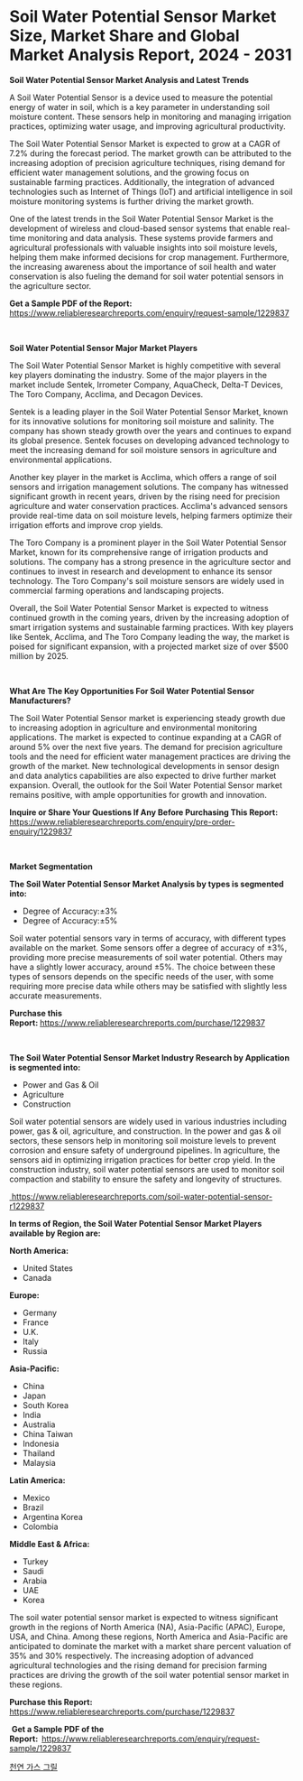 <p><h1>Soil Water Potential Sensor Market Size, Market Share and Global Market Analysis Report, 2024 - 2031</h1></p><p><strong>Soil Water Potential Sensor Market Analysis and Latest Trends</strong></p>
<p><p>A Soil Water Potential Sensor is a device used to measure the potential energy of water in soil, which is a key parameter in understanding soil moisture content. These sensors help in monitoring and managing irrigation practices, optimizing water usage, and improving agricultural productivity.</p><p>The Soil Water Potential Sensor Market is expected to grow at a CAGR of 7.2% during the forecast period. The market growth can be attributed to the increasing adoption of precision agriculture techniques, rising demand for efficient water management solutions, and the growing focus on sustainable farming practices. Additionally, the integration of advanced technologies such as Internet of Things (IoT) and artificial intelligence in soil moisture monitoring systems is further driving the market growth.</p><p>One of the latest trends in the Soil Water Potential Sensor Market is the development of wireless and cloud-based sensor systems that enable real-time monitoring and data analysis. These systems provide farmers and agricultural professionals with valuable insights into soil moisture levels, helping them make informed decisions for crop management. Furthermore, the increasing awareness about the importance of soil health and water conservation is also fueling the demand for soil water potential sensors in the agriculture sector.</p></p>
<p><strong>Get a Sample PDF of the Report:&nbsp;</strong> <a href="https://www.reliableresearchreports.com/enquiry/request-sample/1229837">https://www.reliableresearchreports.com/enquiry/request-sample/1229837</a></p>
<p>&nbsp;</p>
<p><strong>Soil Water Potential Sensor Major Market Players</strong></p>
<p><p>The Soil Water Potential Sensor Market is highly competitive with several key players dominating the industry. Some of the major players in the market include Sentek, Irrometer Company, AquaCheck, Delta-T Devices, The Toro Company, Acclima, and Decagon Devices.</p><p>Sentek is a leading player in the Soil Water Potential Sensor Market, known for its innovative solutions for monitoring soil moisture and salinity. The company has shown steady growth over the years and continues to expand its global presence. Sentek focuses on developing advanced technology to meet the increasing demand for soil moisture sensors in agriculture and environmental applications.</p><p>Another key player in the market is Acclima, which offers a range of soil sensors and irrigation management solutions. The company has witnessed significant growth in recent years, driven by the rising need for precision agriculture and water conservation practices. Acclima's advanced sensors provide real-time data on soil moisture levels, helping farmers optimize their irrigation efforts and improve crop yields.</p><p>The Toro Company is a prominent player in the Soil Water Potential Sensor Market, known for its comprehensive range of irrigation products and solutions. The company has a strong presence in the agriculture sector and continues to invest in research and development to enhance its sensor technology. The Toro Company's soil moisture sensors are widely used in commercial farming operations and landscaping projects.</p><p>Overall, the Soil Water Potential Sensor Market is expected to witness continued growth in the coming years, driven by the increasing adoption of smart irrigation systems and sustainable farming practices. With key players like Sentek, Acclima, and The Toro Company leading the way, the market is poised for significant expansion, with a projected market size of over $500 million by 2025.</p></p>
<p>&nbsp;</p>
<p><strong>What Are The Key Opportunities For Soil Water Potential Sensor Manufacturers?</strong></p>
<p><p>The Soil Water Potential Sensor market is experiencing steady growth due to increasing adoption in agriculture and environmental monitoring applications. The market is expected to continue expanding at a CAGR of around 5% over the next five years. The demand for precision agriculture tools and the need for efficient water management practices are driving the growth of the market. New technological developments in sensor design and data analytics capabilities are also expected to drive further market expansion. Overall, the outlook for the Soil Water Potential Sensor market remains positive, with ample opportunities for growth and innovation.</p></p>
<p><strong>Inquire or Share Your Questions If Any Before Purchasing This Report:</strong> <a href="https://www.reliableresearchreports.com/enquiry/pre-order-enquiry/1229837">https://www.reliableresearchreports.com/enquiry/pre-order-enquiry/1229837</a></p>
<p>&nbsp;</p>
<p><strong>Market Segmentation</strong></p>
<p><strong>The Soil Water Potential Sensor Market Analysis by types is segmented into:</strong></p>
<p><ul><li>Degree of Accuracy:±3%</li><li>Degree of Accuracy:±5%</li></ul></p>
<p><p>Soil water potential sensors vary in terms of accuracy, with different types available on the market. Some sensors offer a degree of accuracy of ±3%, providing more precise measurements of soil water potential. Others may have a slightly lower accuracy, around ±5%. The choice between these types of sensors depends on the specific needs of the user, with some requiring more precise data while others may be satisfied with slightly less accurate measurements.</p></p>
<p><strong>Purchase this Report:&nbsp;</strong><a href="https://www.reliableresearchreports.com/purchase/1229837">https://www.reliableresearchreports.com/purchase/1229837</a></p>
<p>&nbsp;</p>
<p><strong>The Soil Water Potential Sensor Market Industry Research by Application is segmented into:</strong></p>
<p><ul><li>Power and Gas & Oil</li><li>Agriculture</li><li>Construction</li></ul></p>
<p><p>Soil water potential sensors are widely used in various industries including power, gas & oil, agriculture, and construction. In the power and gas & oil sectors, these sensors help in monitoring soil moisture levels to prevent corrosion and ensure safety of underground pipelines. In agriculture, the sensors aid in optimizing irrigation practices for better crop yield. In the construction industry, soil water potential sensors are used to monitor soil compaction and stability to ensure the safety and longevity of structures.</p></p>
<p><a href="https://www.reliableresearchreports.com/soil-water-potential-sensor-r1229837">&nbsp;https://www.reliableresearchreports.com/soil-water-potential-sensor-r1229837</a></p>
<p><strong>In terms of Region, the Soil Water Potential Sensor Market Players available by Region are:</strong></p>
<p>
    <p> <strong> North America: </strong>
        <ul>
            <li>United States</li>
            <li>Canada</li>
        </ul>
        </p> 
    <p> <strong> Europe: </strong>
        <ul>
            <li>Germany</li>
            <li>France</li>
            <li>U.K.</li>
            <li>Italy</li>
            <li>Russia</li>
        </ul>
        </p> 
    <p> <strong> Asia-Pacific: </strong>
        <ul>
            <li>China</li>
            <li>Japan</li>
            <li>South Korea</li>
            <li>India</li>
            <li>Australia</li>
            <li>China Taiwan</li>
            <li>Indonesia</li>
            <li>Thailand</li>
            <li>Malaysia</li>
        </ul>
        </p> 
    <p> <strong> Latin America: </strong>
        <ul>
            <li>Mexico</li>
            <li>Brazil</li>
            <li>Argentina Korea</li>
            <li>Colombia</li>
        </ul>
        </p> 
    <p> <strong> Middle East & Africa: </strong>
        <ul>
            <li>Turkey</li>
            <li>Saudi</li>
            <li>Arabia</li>
            <li>UAE</li>
            <li>Korea</li>
        </ul>
    </p>
    </p>
<p><p>The soil water potential sensor market is expected to witness significant growth in the regions of North America (NA), Asia-Pacific (APAC), Europe, USA, and China. Among these regions, North America and Asia-Pacific are anticipated to dominate the market with a market share percent valuation of 35% and 30% respectively. The increasing adoption of advanced agricultural technologies and the rising demand for precision farming practices are driving the growth of the soil water potential sensor market in these regions.</p></p>
<p><strong>Purchase this Report: </strong><a href="https://www.reliableresearchreports.com/purchase/1229837">https://www.reliableresearchreports.com/purchase/1229837</a></p>
<p>&nbsp;<strong>Get a Sample PDF of the Report:&nbsp;&nbsp;</strong><a href="https://www.reliableresearchreports.com/enquiry/request-sample/1229837">https://www.reliableresearchreports.com/enquiry/request-sample/1229837</a></p>
<p><strong></strong></p>
<p><p><a href="https://github.com/idcefvhkdut6/Market-Research-Report-List-2/blob/main/7268549155221.md">천연 가스 그릴</a></p></p>